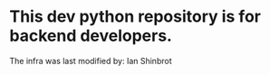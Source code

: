 
# This dev python repository is for backend developers. 
The infra was last modified by: Ian Shinbrot
